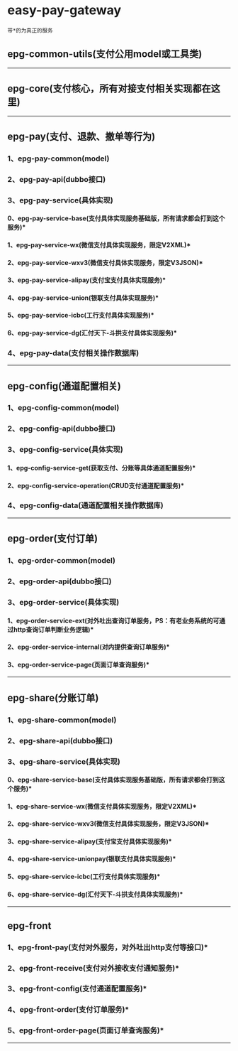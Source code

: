 
# easy-pay-gateway
`带*的为真正的服务`

## epg-common-utils(支付公用model或工具类)

---

## epg-core(支付核心，所有对接支付相关实现都在这里)

---

## epg-pay(支付、退款、撤单等行为)
### 1、epg-pay-common(model)
### 2、epg-pay-api(dubbo接口)
### 3、epg-pay-service(具体实现)
#### 0、epg-pay-service-base(支付具体实现服务基础版，所有请求都会打到这个服务)*
#### 1、epg-pay-service-wx(微信支付具体实现服务，限定V2XML)*
#### 2、epg-pay-service-wxv3(微信支付具体实现服务，限定V3JSON)*
#### 3、epg-pay-service-alipay(支付宝支付具体实现服务)*
#### 4、epg-pay-service-union(银联支付具体实现服务)*
#### 5、epg-pay-service-icbc(工行支付具体实现服务)*
#### 6、epg-pay-service-dg(汇付天下-斗拱支付具体实现服务)*
### 4、epg-pay-data(支付相关操作数据库)

---

## epg-config(通道配置相关)
### 1、epg-config-common(model)
### 2、epg-config-api(dubbo接口)
### 3、epg-config-service(具体实现)
#### 1、epg-config-service-get(获取支付、分账等具体通道配置服务)*
#### 2、epg-config-service-operation(CRUD支付通道配置服务)*
### 4、epg-config-data(通道配置相关操作数据库)

---

## epg-order(支付订单)
### 1、epg-order-common(model)
### 2、epg-order-api(dubbo接口)
### 3、epg-order-service(具体实现)
#### 1、epg-order-service-ext(对外吐出查询订单服务，PS：有老业务系统的可通过http查询订单判断业务逻辑)*
#### 2、epg-order-service-internal(对内提供查询订单服务)*
#### 3、epg-order-service-page(页面订单查询服务)*

---

## epg-share(分账订单)
### 1、epg-share-common(model)
### 2、epg-share-api(dubbo接口)
### 3、epg-share-service(具体实现)
#### 0、epg-share-service-base(支付具体实现服务基础版，所有请求都会打到这个服务)*
#### 1、epg-share-service-wx(微信支付具体实现服务，限定V2XML)*
#### 2、epg-share-service-wxv3(微信支付具体实现服务，限定V3JSON)*
#### 3、epg-share-service-alipay(支付宝支付具体实现服务)*
#### 4、epg-share-service-unionpay(银联支付具体实现服务)*
#### 5、epg-share-service-icbc(工行支付具体实现服务)*
#### 6、epg-share-service-dg(汇付天下-斗拱支付具体实现服务)*

---

## epg-front
### 1、epg-front-pay(支付对外服务，对外吐出http支付等接口)*
### 2、epg-front-receive(支付对外接收支付通知服务)*
### 3、epg-front-config(支付通道配置服务)*
### 4、epg-front-order(支付订单服务)*
### 5、epg-front-order-page(页面订单查询服务)*

---